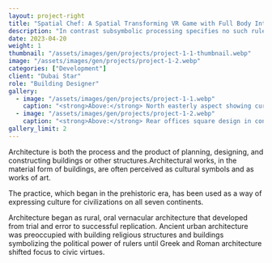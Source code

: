 ```yaml
---
layout: project-right
title: "Spatial Chef: A Spatial Transforming VR Game with Full Body Interaction"
description: "In contrast subsymbolic processing specifies no such rules a priori and relies on emergent properties of processing units"
date: 2023-04-20
weight: 1
thumbnail: "/assets/images/gen/projects/project-1-1-thumbnail.webp"
image: "/assets/images/gen/projects/project-1-2.webp"
categories: ["Development"]
client: "Dubai Star"
role: "Building Designer"
gallery:
  - image: "/assets/images/gen/projects/project-1-1.webp"
    caption: "<strong>Above:</strong> North easterly aspect showing curved design"
  - image: "/assets/images/gen/projects/project-1-2.webp"
    caption: "<strong>Above:</strong> Rear offices square design in contrast"
gallery_limit: 2
---
```


Architecture is both the process and the product of planning, designing, and constructing buildings or other structures.Architectural works, in the material form of buildings, are often perceived as cultural symbols and as works of art.

The practice, which began in the prehistoric era, has been used as a way of expressing culture for civilizations on all seven continents.

Architecture began as rural, oral vernacular architecture that developed from trial and error to successful replication. Ancient urban architecture was preoccupied with building religious structures and buildings symbolizing the political power of rulers until Greek and Roman architecture shifted focus to civic virtues.
